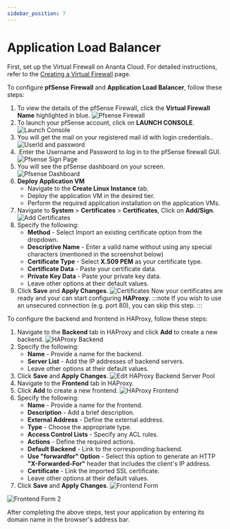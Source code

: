 ```yaml
---
sidebar_position: 7
---
```


# Application Load Balancer

First, set up the Virtual Firewall on Ananta Cloud. For detailed instructions, refer to the [Creating a Virtual Firewall](/docs/Networking/FirewallandSecurity/CreatingaVirtualFirewall) page.

To configure **pfSense Firewall** and **Application Load Balancer**, follow these steps:

1. To view the details of the pfSense Firewall, click the **Virtual Firewall Name** highlighted in blue.
![Pfsense Firewall](img/ApplicationLoadBalancer1.png)
2. To launch your pfSense account, click on **LAUNCH CONSOLE**.
![Launch Console](img/ApplicationLoadBalancer2.png)
3. You will get the mail on your registered mail id with login credentials..
![UserId and password](img/ApplicationLoadBalancer4.png)
4. .Enter the Username and Password to log in to the pfSense firewall GUI.
![Pfsense Sign Page](img/ApplicationLoadBalancer3.png)
5. You will see the pfSense dashboard on your screen.
![Pfsense Dashboard](img/ApplicationLoadBalancer5.png)
6. **Deploy Application VM**
	- Navigate to the **Create Linux Instance** tab.
	- Deploy the application VM in the desired tier.
	- Perform the required application installation on the application VMs.
7. Navigate to **System** > **Certificates** > **Certificates**, Click on **Add/Sign**. 
![Add Certificates](img/ApplicationLoadBalancer6.png)
8. Specify the following:
    - **Method** - Select Import an existing certificate option from the dropdown.
    - **Descriptive Name** - Enter a valid name without using any special characters (mentioned in the screenshot below)
    - **Certificate Type** - Select **X.509 PEM** as your certificate type.
    - **Certificate Data** -  Paste your certificate data.
    - **Private Key Data** - Paste your private key data.
    - Leave other options at their default values.
9. Click **Save** and **Apply Changes**.
![Certificates](img/Certificates.png)
Now your certificates are ready and your can start configuring **HAProxy**.
	:::note
		If you wish to use an unsecured connection (e.g. port 80), you can skip this step.
	:::

To configure the backend and frontend in HAProxy, follow these steps:

1. Navigate to the **Backend** tab in HAProxy and click **Add** to create a new backend.
![HAProxy Backend](img/ApplicationLoadBalancer8.png)
2. Specify the following:
    - **Name** - Provide a name for the backend.
    - **Server List** - Add the IP addresses of backend servers.
    - Leave other options at their default values.
3. Click **Save** and **Apply Changes**.
![Edit HAProxy Backend Server Pool](img/ApplicationLoadBalancer9.png)
4. Navigate to the **Frontend** tab in HAProxy.
5. Click **Add** to create a new frontend.
![ HAProxy Frontend ](img/ApplicationLoadBalancer10.png)
6. Specify the following:
    - **Name** - Provide a name for the frontend.
    - **Description** - Add a brief description.
    - **External Address** - Define the external address.
    - **Type** - Choose the appropriate type.
    - **Access Control Lists** - Specify any ACL rules.
    - **Actions** - Define the required actions.
    - **Default Backend** - Link to the corresponding backend.
    - **Use "forwardfor" Option** - Select this option to generate an HTTP **"X-Forwarded-For"** header that includes the client's IP address.
    - **Certificate** - Link the imported SSL certificate.
    - Leave other options at their default values.
7. Click **Save** and **Apply Changes**.
![Frontend Form ](img/ApplicationLoadBalancer11.png)

![Frontend Form 2](img/ApplicationLoadBalancer12.png)

After completing the above steps, test your application by entering its domain name in the browser's address bar.